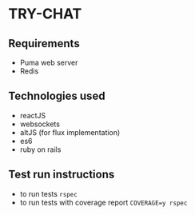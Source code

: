 # TRY-CHAT #

## Requirements ##

* Puma web server
* Redis


## Technologies used

* reactJS
* websockets
* altJS (for flux implementation)
* es6
* ruby on rails


## Test run instructions ##

* to run tests `rspec`
* to run tests with coverage report `COVERAGE=y rspec`
